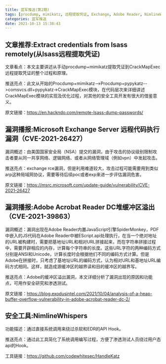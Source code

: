 ```yaml
---
title: 蓝军推送(第2期)
tags: [procdump, mimikatz, 远程提取凭证, Exchange, Adobe Reader, NimlineWhispers]
categories: 蓝军推送
date: 2021-10-13 15:38:43
---
```



## 文章推荐:Extract credentials from lsass remotely(从lsass远程提取凭证)

文章看点：本文主要讲述从手动procdump+mimikatz提取凭证到CrackMapExec远程提取凭证的整个过程和原理。

推送亮点：此文从开始的Procdump+mimikatz-->Procdump+pypykatz-->comsvcs.dll+pypykatz->CrackMapExec模块，在代码层次来详细讲述CrackMapExec模块的实现及优化过程，对其他的安全工具开发有很大的借鉴意义。

原文链接：https://en.hackndo.com/remote-lsass-dump-passwords/

## 漏洞播报:Microsoft Exchange Server 远程代码执行漏洞（CVE-2021-26427）

漏洞概述：由美国国家安全局（NSA）提交的漏洞，由于攻击的协议级别限制攻击者要从同一共享网络、逻辑网络、或者从网络管理域（例如vpn）中发起攻击。

推送亮点：exchange rce漏洞，但是利用难道较大，攻击过程可能需要用到类似arp这种局域网协议，需要等待后续poc或者exp来进一步评估漏洞危害。

原文链接：https://msrc.microsoft.com/update-guide/vulnerability/CVE-2021-26427

## 漏洞播报:Adobe Acrobat Reader DC堆缓冲区溢出（CVE-2021-39863）

漏洞概述：漏洞出现在Adobe Reader内置JavaScript引擎SpiderMonkey，PDF中嵌入的JS代码在Adobe Reader中被EScript.api处理执行，在当一个绝对地址的URL被构建时，需要把基地址URL和相对URL拼接起来，而在字符串拼接过程中，需要开辟相应的内存，计算每个字符串的长度。这些URL字符的两种编码方式分别是ANSI和Unicode，计算长度时会根据他们不同的编码方式计算。但是Adobe在拼接时，只考虑了基地址URL的编码方式，认为相对URL和基地址URL编码方式相同。这样，就造成源缓冲区的越界读和目的缓冲区的越界写。

推送亮点：Adobe的缓冲区溢出漏洞，本文详细分析了漏洞出现的原因和功能点，可用作安全研究和渗透测试。

原文链接：https://blog.exodusintel.com/2021/10/04/analysis-of-a-heap-buffer-overflow-vulnerability-in-adobe-acrobat-reader-dc-2/

## 安全工具:NimlineWhispers

功能描述：通过直接系统调用来绕过杀软和EDR的API Hook。

推送亮点：通过此工具简化了系统调用编写过程，方便了渗透测试人员绕过用户态api的Hook。

工具链接：https://github.com/codewhitesec/HandleKatz
